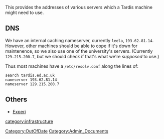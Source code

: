 This provides the addresses of various servers which a Tardis machine
might need to use.

## DNS

We have an internal caching nameserver, currently `leela`,
`193.62.81.14`. However, other machines should be able to cope if it's
down for maintenence, so we also use one of the university's servers.
(Currently `129.215.200.7`, but we should check if that's what we're
*supposed* to use.)

Thus most machines have a `/etc/resolv.conf` along the lines of:

    search tardis.ed.ac.uk
    nameserver 193.62.81.14
    nameserver 129.215.200.7

## Others

-   [Experi](Experi "wikilink")

[category:infrastructure](category:infrastructure "wikilink")

[Category:OutOfDate](Category:OutOfDate "wikilink")
[Category:Admin_Documents](Category:Admin_Documents "wikilink")